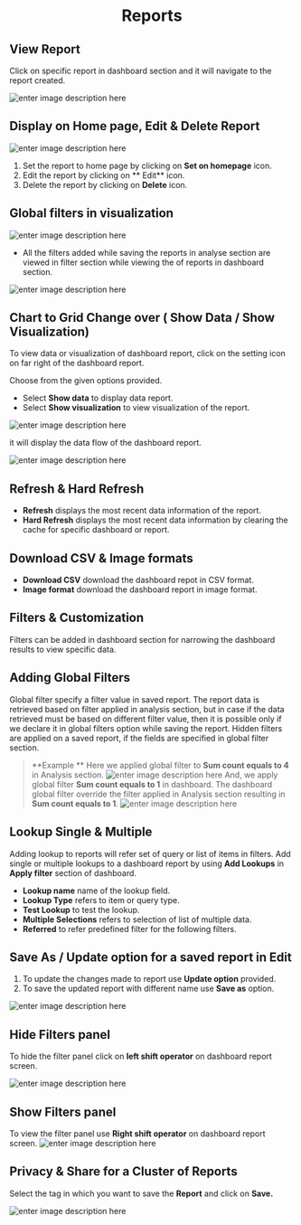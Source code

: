 <center><h1> Reports</h1></center>

## View Report

Click on specific report in dashboard section and it will navigate to the report created.

![enter image description here](https://raw.githubusercontent.com/sv18042016/fp1/bf198c5d217b14094b6788fb0877137b38d505c7/images/view_report.png)


## Display on Home page, Edit & Delete Report 

![enter image description here](https://raw.githubusercontent.com/sv18042016/fp1/90dff6a1bb3b0616d0feb6df6c6aec1a0bec443f/images/edit_rep.png)

1. Set the report to home page by clicking on **Set on homepage** icon.
2. Edit the report by clicking on ** Edit** icon.
3. Delete the report by clicking on **Delete** icon.

## Global filters in visualization

![enter image description here](https://raw.githubusercontent.com/sv18042016/fp1/03479cac2e0411bc202c5ada788c0134cf3e46fb/images/global_filter_visu.png)

- All the filters added while saving the reports in analyse section are viewed in filter section while viewing the of reports in dashboard section.

![enter image description here](https://raw.githubusercontent.com/sv18042016/fp1/b9f18fe2520ef49c2774bf818662ee8ae68e9d39/images/filter_reports.png)

## Chart to Grid Change over ( Show Data / Show Visualization)

To view data or visualization of dashboard report, click on the setting icon on far right of the dashboard report.

Choose from the given options provided. 
-  Select **Show data** to display data report.
-  Select **Show visualization** to view visualization of the report.

![enter image description here](https://raw.githubusercontent.com/sv18042016/fp1/b669cba912831971eb357451a6076136dca8d1bb/images/show_data.png)

it will display the data flow of the dashboard report.

![enter image description here](https://raw.githubusercontent.com/sv18042016/fp1/75dc8e17122b93eba5d8cb82ae8a5c8fa0b4f72f/images/show_visu.png)

## Refresh & Hard Refresh

- **Refresh** displays the most recent data information of the report.
- **Hard Refresh**  displays the most recent data information by clearing the cache for specific dashboard or report.

## Download CSV & Image formats

- **Download CSV** download the dashboard repot in CSV format.
- **Image format** download the dashboard report in image format.

## Filters & Customization

Filters can be added in dashboard section for narrowing the dashboard results to view specific data.

## Adding Global Filters

 Global filter specify a filter value in saved report. The report data is retrieved based on filter applied in analysis section, but in case if the data retrieved must be based on different filter value, then it is possible only if we declare it in  global filters option while saving the report.
 Hidden filters are applied on a saved report, if the fields are specified in global filter section. 
>**Example **
Here we applied global filter to **Sum count equals to 4** in Analysis section.
 ![enter image description here](https://raw.githubusercontent.com/sv18042016/fp1/b852b51ab2d28891914aab1c0a1efd355c252a19/images/globalfil_overide_report.png)
And, we apply global filter **Sum count equals to 1** in dashboard. The dashboard global filter override the filter applied in Analysis section resulting in **Sum count equals to 1**. 
![enter image description here](https://raw.githubusercontent.com/sv18042016/fp1/b852b51ab2d28891914aab1c0a1efd355c252a19/images/glob_fil_2.png)

## Lookup Single & Multiple
 
 Adding lookup to reports will refer set of query or list of items in filters. Add single or multiple lookups to a dashboard report by using **Add Lookups** in **Apply filter** section of dashboard.
 
- **Lookup name** name of the lookup field.
- **Lookup Type**  refers to item or query type.
- **Test Lookup** to test the lookup. 
- **Multiple Selections** refers to selection of list of multiple data.
- **Referred** to refer predefined filter for the following filters.

## Save As / Update option for a saved report in Edit
1. To update the changes made to report use **Update option** provided.
2. To save the updated report with different name use **Save as** option.

![enter image description here](https://raw.githubusercontent.com/sv18042016/fp1/1ca68fee0e0c76193fb8e0de7377b0598d771246/images/update_report2.png)


## Hide Filters panel
To hide the filter panel click on **left shift operator** on dashboard report screen.

![enter image description here](https://raw.githubusercontent.com/sv18042016/fp1/1d2f5f99ff0adb44cf4f29fad6293c953095b169/images/hide_filter.png) 

## Show Filters panel

 To view the filter panel use **Right shift operator** on dashboard report screen.
   ![enter image description here](https://raw.githubusercontent.com/sv18042016/fp1/74742e26a25f759329de154c34ffce2a239cd5fb/images/show_filter.png)
<!--stackedit_data:
eyJoaXN0b3J5IjpbMTE2ODY2NDI5MV19
-->

## Privacy & Share for a Cluster of Reports

Select the tag in which you want to save the **Report**  and click on **Save.**

![enter image description here](https://raw.githubusercontent.com/sv18042016/fp1/48df1ea04c2a595b12cbc950174ccae53a3669e2/images/report_tag.png)

<!--stackedit_data:
eyJoaXN0b3J5IjpbMTM4MzkzNjY0Nl19
-->